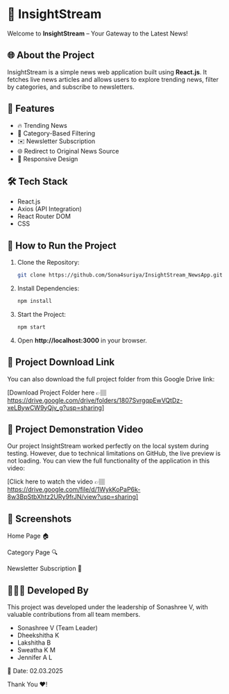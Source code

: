 # 📰 InsightStream

Welcome to **InsightStream** – Your Gateway to the Latest News!

## 🌐 About the Project
InsightStream is a simple news web application built using **React.js**. It fetches live news articles and allows users to explore trending news, filter by categories, and subscribe to newsletters.

## 🔑 Features
- 🔥 Trending News
- 📌 Category-Based Filtering
- ✉️ Newsletter Subscription
- 🌐 Redirect to Original News Source
- 📱 Responsive Design

## 🛠️ Tech Stack
- React.js
- Axios (API Integration)
- React Router DOM
- CSS

## 🚀 How to Run the Project
1. Clone the Repository:
   ```bash
   git clone https://github.com/Sona4suriya/InsightStream_NewsApp.git
   ```
2. Install Dependencies:
   ```bash
   npm install
   ```
3. Start the Project:
   ```bash
   npm start
   ```
4. Open **http://localhost:3000** in your browser.

## 🔗 Project Download Link

You can also download the full project folder from this Google Drive link:

[Download Project Folder here 👉🏽 https://drive.google.com/drive/folders/1807SvrgqpEwVQtDz-xeLBywCW9yQjv_g?usp=sharing]


## 🎥 Project Demonstration Video

Our project InsightStream worked perfectly on the local system during testing. However, due to technical limitations on GitHub, the live preview is not loading. You can view the full functionality of the application in this video:

[Click here to watch the video 👉🏽 https://drive.google.com/file/d/1WykKoPaP6k-8w3BpStbXhtz2URy9frJN/view?usp=sharing]

## 📸 Screenshots

Home Page 🏠

Category Page 🔍

Newsletter Subscription 📧

## 👩🏽‍💻 Developed By
This project was developed under the leadership of Sonashree V, with valuable contributions from all team members.

- Sonashree V (Team Leader)
- Dheekshitha K
- Lakshitha B
- Sweatha K M
- Jennifer A L

📅 Date: 02.03.2025

Thank You ❤️!

